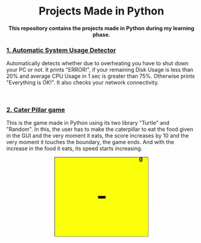 <h1 align="center">Projects Made in Python</h1>
<h4 align="center">This repository contains the projects made in Python during my learning phase.</h4>
<p>
  
  
  <a href="https://github.com/simran2104/Python-Projects/tree/main/Automatic_System_Usage_Detector"><h3>1. Automatic System Usage Detector</h3></a>
  <p>
    Automatically detects whether due to overheating you have to shut down your PC or not. It prints "ERROR!", if your remaining Disk Usage is less than 20% and average CPU Usage in 1 sec is greater than 75%. Otherwise prints "Everything is OK!". It also checks your network connectivity.
  </p>
  <br>
  
  <a href="https://github.com/simran2104/Python-Projects/tree/main/Cater_pillar"><h3>2. Cater Pillar game</h3></a>
  <p>
This is the game made in Python using its two library "Turtle" and "Random". In this, the user has to make the caterpillar to eat the food given in the GUI and the very moment it eats, the score increases by 10 and the very moment it touches the boundary, the game ends. And with the increase in the food it eats, its speed starts increasing.
</p>
<p align="center">
<img src="https://github.com/simran2104/Python-Projects/blob/main/Cater_pillar/demo.gif" width="250">
</p>
<br>



</p>
